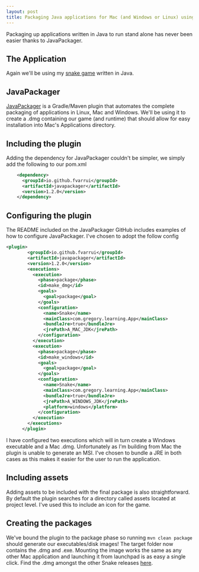 ```yaml
---
layout: post
title: Packaging Java applications for Mac (and Windows or Linux) using JavaPackager
---
```


Packaging up applications written in Java to run stand alone has never been easier thanks to JavaPackager.

## The Application

Again we'll be using my [snake game](https://sgregory8.github.io/SNAKE_-_React/) written in Java.

## JavaPackager

[JavaPackager](https://github.com/fvarrui/JavaPackager) is a Gradle/Maven plugin that automates the complete packaging of applications in Linux, Mac and Windows. We'll be using it to create a .dmg containing our game (and runtime) that should allow for easy installation into Mac's Applications directory.

## Including the plugin

Adding the dependency for JavaPackager couldn't be simpler, we simply add the following to our pom.xml

```xml
    <dependency>
      <groupId>io.github.fvarrui</groupId>
      <artifactId>javapackager</artifactId>
      <version>1.2.0</version>
    </dependency>
```

## Configuring the plugin

The README included on the JavaPackager GitHub includes examples of how to configure JavaPackager. I've chosen to adopt the follow config

```xml
<plugin>
        <groupId>io.github.fvarrui</groupId>
        <artifactId>javapackager</artifactId>
        <version>1.2.0</version>
        <executions>
          <execution>
            <phase>package</phase>
            <id>make_dmg</id>
            <goals>
              <goal>package</goal>
            </goals>
            <configuration>
              <name>Snake</name>
              <mainClass>com.gregory.learning.App</mainClass>
              <bundleJre>true</bundleJre>
              <jrePath>A_MAC_JDK</jrePath>
            </configuration>
          </execution>
          <execution>
            <phase>package</phase>
            <id>make_windows</id>
            <goals>
              <goal>package</goal>
            </goals>
            <configuration>
              <name>Snake</name>
              <mainClass>com.gregory.learning.App</mainClass>
              <bundleJre>true</bundleJre>
              <jrePath>A_WINDOWS_JDK</jrePath>
              <platform>windows</platform>
            </configuration>
          </execution>
        </executions>
      </plugin>
```

I have configured two executions which will in turn create a Windows executable and a Mac .dmg. Unfortunately as I'm building from Mac the plugin is unable to generate an MSI. I've chosen to bundle a JRE in both cases as this makes it easier for the user to run the application.

## Including assets

Adding assets to be included with the final package is also straightforward. By default the plugin searches for a directory called assets located at project level. I've used this to include an icon for the game.

## Creating the packages

We've bound the plugin to the package phase so running `mvn clean package` should generate our executables/disk images! The target folder now contains the .dmg and .exe. Mounting the image works the same as any other Mac application and launching it from launchpad is as easy a single click. Find the .dmg amongst the other Snake releases [here](https://github.com/sgregory8/java-snake/releases/tag/1.01).
